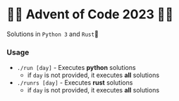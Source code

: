 # :christmas_tree::christmas_tree: Advent of Code 2023 :christmas_tree::christmas_tree:
Solutions in `Python 3` and `Rust`:christmas_tree:

### Usage
- `./run [day]` - Executes __python__ solutions
    - if `day` is not provided, it executes **all** solutions
- `./runrs [day]` - Executes __rust__ solutions
    - if `day` is not provided, it executes **all** solutions